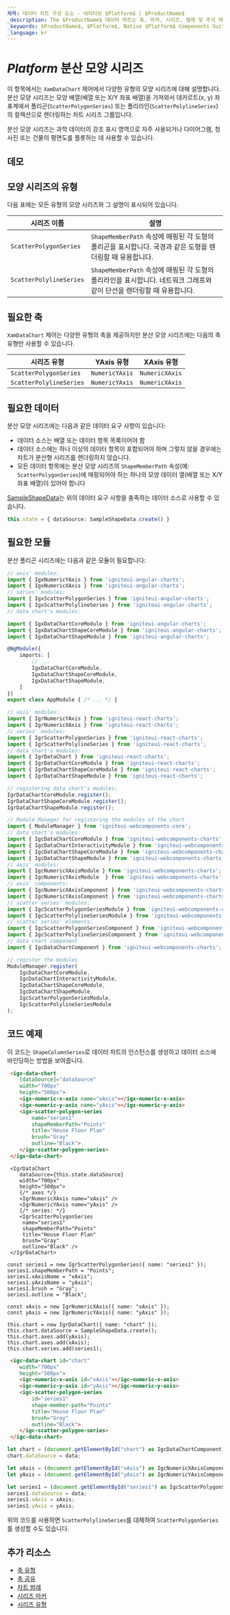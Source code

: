 ```yaml
---
제목: 데이터 차트 구성 요소 - 네이티브 $Platform$ | $ProductName$
_description: The $ProductName$ 데이터 차트는 축, 마커, 시리즈, 범례 및 주석 레이어의 모듈 식 디자인을 제공하는 차트 구성 요소입니다. 이 차트를 사용하면 동일한 차트 영역에 이러한 시각적 요소의 인스턴스를 여러 개 만들어 복합 차트 뷰를 만들 수 있습니다.
_keywords: $ProductName$, $Platform$, Native $Platform$ Components Suite, Native $Platform$ Controls, Native $Platform$ Components, Native $Platform$ Components Library, $Platform$ Chart, $Platform$ Chart Control, $Platform$ Chart Example, $Platform$ Chart Component, $Platform$ Data Chart
_language: kr
---
```

# $Platform$ 분산 모양 시리즈

이 항목에서는 `XamDataChart` 제어에서 다양한 유형의 모양 시리즈에 대해 설명합니다. 분산 모양 시리즈는 모양 배열(배열 또는 X/Y 좌표 배열)을 가져와서 데카르트(x, y) 좌표계에서 폴리곤(`ScatterPolygonSeries`)  또는 폴리라인(`ScatterPolylineSeries`)의 컬렉션으로 렌더링하는 차트 시리즈 그룹입니다.

분산 모양 시리즈는 과학 데이터의 강조 표시 영역으로 자주 사용되거나 다이어그램, 청사진 또는 건물의 평면도를 플롯하는 데 사용할 수 있습니다.

## 데모


<code-view style="height: 400px"
           data-demos-base-url="{environment:dvDemosBaseUrl}"
           iframe-src="{environment:dvDemosBaseUrl}/charts/data-chart-type-shape-series"
           github-src="charts/data-chart/type-shape-series">
</code-view>

<div class="divider--half"></div>

## 모양 시리즈의 유형
다음 표에는 모든 유형의 모양 시리즈와 그 설명이 표시되어 있습니다.

| 시리즈 이름  | 설명   |
|--------------|---------------|
| `ScatterPolygonSeries` | `ShapeMemberPath` 속성에 매핑된 각 도형의 폴리곤을 표시합니다. 국경과 같은 도형을 렌더링할 때 유용합니다. |
| `ScatterPolylineSeries` | `ShapeMemberPath` 속성에 매핑된 각 도형의 폴리라인을 표시합니다. 네트워크 그래프와 같이 단선을 렌더링할 때 유용합니다.  |


## 필요한 축
`XamDataChart` 제어는 다양한 유형의 축을 제공하지만 분산 모양 시리즈에는 다음의 축 유형만 사용할 수 있습니다.

| 시리즈 유형             | YAxis 유형     | XAxis 유형     |
|-------------------------|----------------|----------------|
| `ScatterPolygonSeries`  | `NumericYAxis` | `NumericXAxis` |
| `ScatterPolylineSeries` | `NumericYAxis` | `NumericXAxis` |

## 필요한 데이터

분산 모양 시리즈에는 다음과 같은 데이터 요구 사항이 있습니다:
- 데이터 소스는 배열 또는 데이터 항목 목록이어야 함
- 데이터 소스에는 하나 이상의 데이터 항목이 포함되어야 하며 그렇지 않을 경우에는 차트가 분산형 시리즈를 렌더링하지 않습니다.
- 모든 데이터 항목에는 분산 모양 시리즈의 `ShapeMemberPath` 속성(예: `ScatterPolygonSeries`)에 매핑되어야 하는 하나의 모양 데이터 열(배열 또는 X/Y 좌표 배열)이 있어야 합니다

[SampleShapeData](data-chart-data-sources-shape.md)는 위의 데이터 요구 사항을 충족하는 데이터 소스로 사용할 수 있습니다.

```ts
this.state = { dataSource: SampleShapeData.create() }
```

## 필요한 모듈

분산 폴리곤 시리즈에는 다음과 같은 모듈이 필요합니다:

```ts
// axis' modules:
import { IgxNumericYAxis } from 'igniteui-angular-charts';
import { IgxNumericXAxis } from 'igniteui-angular-charts';
// series' modules:
import { IgxScatterPolygonSeries } from 'igniteui-angular-charts';
import { IgxScatterPolylineSeries } from 'igniteui-angular-charts';
// data chart's modules:

import { IgxDataChartCoreModule } from 'igniteui-angular-charts';
import { IgxDataChartShapeCoreModule } from 'igniteui-angular-charts';
import { IgxDataChartShapeModule } from 'igniteui-angular-charts';

@NgModule({
    imports: [
        // ...
        IgxDataChartCoreModule,
        IgxDataChartShapeCoreModule,
        IgxDataChartShapeModule,
    ]
})
export class AppModule { /* ... */ }
```


```ts
// axis' modules:
import { IgrNumericYAxis } from 'igniteui-react-charts';
import { IgrNumericXAxis } from 'igniteui-react-charts';
// series' modules:
import { IgrScatterPolygonSeries } from 'igniteui-react-charts';
import { IgrScatterPolylineSeries } from 'igniteui-react-charts';
// data chart's modules:
import { IgrDataChart } from 'igniteui-react-charts';
import { IgrDataChartCoreModule } from 'igniteui-react-charts';
import { IgrDataChartShapeCoreModule } from 'igniteui-react-charts';
import { IgrDataChartShapeModule } from 'igniteui-react-charts';

// registering data chart's modules:
IgrDataChartCoreModule.register();
IgrDataChartShapeCoreModule.register();
IgrDataChartShapeModule.register();
```

```ts
// Module Manager for registering the modules of the chart
import { ModuleManager } from 'igniteui-webcomponents-core';
// data chart's modules:
import { IgcDataChartCoreModule } from 'igniteui-webcomponents-charts';
import { IgcDataChartInteractivityModule } from 'igniteui-webcomponents-charts';
import { IgcDataChartShapeCoreModule } from 'igniteui-webcomponents-charts';
import { IgcDataChartShapeModule } from 'igniteui-webcomponents-charts';
// axis' modules:
import { IgcNumericXAxisModule } from 'igniteui-webcomponents-charts';
import { IgcNumericYAxisModule  } from 'igniteui-webcomponents-charts';
// axis' components:
import { IgcNumericXAxisComponent } from 'igniteui-webcomponents-charts';
import { IgcNumericYAxisComponent } from 'igniteui-webcomponents-charts';
// scatter series' modules:
import { IgcScatterPolygonSeriesModule } from 'igniteui-webcomponents-charts';
import { IgcScatterPolylineSeriesModule } from 'igniteui-webcomponents-charts';
// scatter series' elements:
import { IgcScatterPolygonSeriesComponent } from 'igniteui-webcomponents-charts';
import { IgcScatterPolylineSeriesComponent } from 'igniteui-webcomponents-charts';
// data chart component
import { IgcDataChartComponent } from 'igniteui-webcomponents-charts';

// register the modules
ModuleManager.register(
    IgcDataChartCoreModule,
    IgcDataChartInteractivityModule,
    IgcDataChartShapeCoreModule,
    IgcDataChartShapeModule,
    IgcScatterPolygonSeriesModule,
    IgcScatterPolylineSeriesModule
);
```

## 코드 예제
이 코드는 `ShapeColumnSeries`로 데이터 차트의 인스턴스를 생성하고 데이터 소스에 바인딩하는 방법을 보여줍니다.

```html
 <igx-data-chart
    [dataSource]="dataSource"
    width="700px"
    height="500px">
    <igx-numeric-x-axis name="xAxis"></igx-numeric-x-axis>
    <igx-numeric-y-axis name="yAxis"></igx-numeric-y-axis>
    <igx-scatter-polygon-series
        name="series1"
        shapeMemberPath="Points"
        title="House Floor Plan"
        brush="Gray"
        outline="Black">
    </igx-scatter-polygon-series>
 </igx-data-chart>
```

```tsx
 <IgrDataChart
    dataSource={this.state.dataSource}
    width="700px"
    height="500px">
    {/* axes */}
    <IgrNumericXAxis name="xAxis" />
    <IgrNumericYAxis name="yAxis" />
    {/* series: */}
    <IgrScatterPolygonSeries
     name="series1"
     shapeMemberPath="Points"
     title="House Floor Plan"
     brush="Gray"
     outline="Black" />
 </IgrDataChart>
```

```tsx
const series1 = new IgrScatterPolygonSeries({ name: "series1" });
series1.shapeMemberPath = "Points";
series1.xAxisName = "xAxis";
series1.yAxisName = "yAxis";
series1.brush = "Gray";
series1.outline = "Black";

const xAxis = new IgrNumericXAxis({ name: "xAxis" });
const yAxis = new IgrNumericYAxis({ name: "yAxis" });

this.chart = new IgrDataChart({ name: "chart" });
this.chart.dataSource = SampleShapeData.create();
this.chart.axes.add(yAxis);
this.chart.axes.add(xAxis);
this.chart.series.add(series1);
```

```html
 <igc-data-chart id="chart"
    width="700px"
    height="500px">
    <igc-numeric-x-axis id="xAxis"></igc-numeric-x-axis>
    <igc-numeric-y-axis id="yAxis"></igc-numeric-y-axis>
    <igc-scatter-polygon-series
        id="series1"
        shape-member-path="Points"
        title="House Floor Plan"
        brush="Gray"
        outline="Black">
    </igc-scatter-polygon-series>
 </igc-data-chart>
```

```ts
let chart = (document.getElementById("chart") as IgcDataChartComponent);
chart.dataSource = data;

let xAxis = (document.getElementById("xAxis") as IgcNumericXAxisComponent);
let yAxis = (document.getElementById("yAxis") as IgcNumericYAxisComponent);

let series1 = (document.getElementById("series1") as IgcScatterPolygonSeriesComponent);
series1.dataSource = data;
series1.xAxis = xAxis;
series1.yAxis = yAxis;
```

위의 코드를 사용하면 `ScatterPolylineSeries`를 대체하여 `ScatterPolygonSeries`를 생성할 수도 있습니다.

## 추가 리소스

- [축 유형](data-chart-axis-types.md)
- [축 공유](data-chart-axis-sharing.md)
- [차트 범례](data-chart-legends.md)
- [시리즈 마커](data-chart-series-markers.md)
- [시리즈 유형](data-chart-series-types.md)

